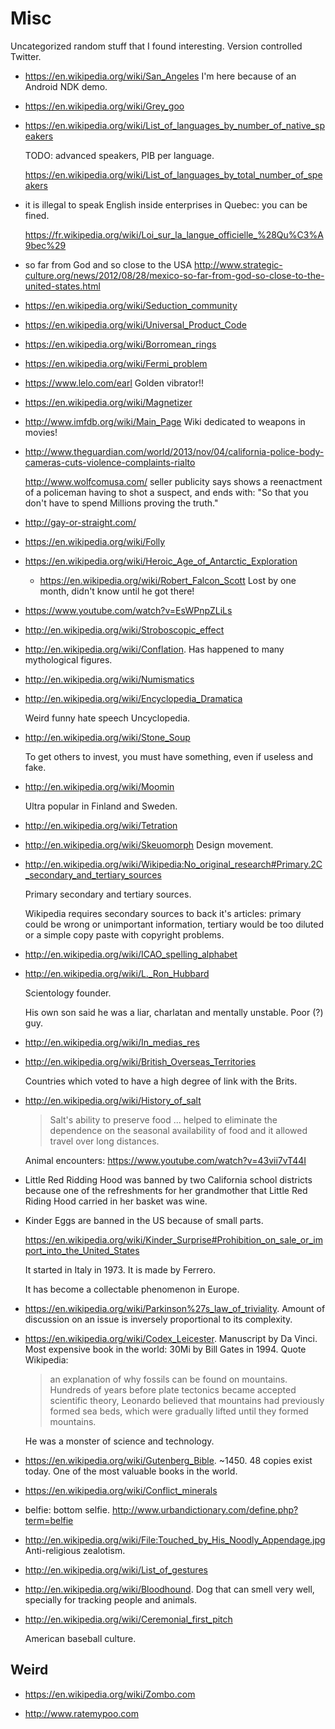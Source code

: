 # Misc

Uncategorized random stuff that I found interesting. Version controlled Twitter.

-   <https://en.wikipedia.org/wiki/San_Angeles> I'm here because of an Android NDK demo.

-   <https://en.wikipedia.org/wiki/Grey_goo>

-   <https://en.wikipedia.org/wiki/List_of_languages_by_number_of_native_speakers>

    TODO: advanced speakers, PIB per language.

    <https://en.wikipedia.org/wiki/List_of_languages_by_total_number_of_speakers>

-   it is illegal to speak English inside enterprises in Quebec: you can be fined.

    <https://fr.wikipedia.org/wiki/Loi_sur_la_langue_officielle_%28Qu%C3%A9bec%29>

-   so far from God and so close to the USA <http://www.strategic-culture.org/news/2012/08/28/mexico-so-far-from-god-so-close-to-the-united-states.html>

-   <https://en.wikipedia.org/wiki/Seduction_community>

-   <https://en.wikipedia.org/wiki/Universal_Product_Code>

-   <https://en.wikipedia.org/wiki/Borromean_rings>

-   <https://en.wikipedia.org/wiki/Fermi_problem>

-   <https://www.lelo.com/earl> Golden vibrator!!

-   <https://en.wikipedia.org/wiki/Magnetizer>

-   <http://www.imfdb.org/wiki/Main_Page> Wiki dedicated to weapons in movies!

-   <http://www.theguardian.com/world/2013/nov/04/california-police-body-cameras-cuts-violence-complaints-rialto>

    <http://www.wolfcomusa.com/> seller publicity says shows a reenactment of a policeman having to shot a suspect, and ends with: "So that you don't have to spend Millions proving the truth."

-   <http://gay-or-straight.com/>

-   <https://en.wikipedia.org/wiki/Folly>

-   <https://en.wikipedia.org/wiki/Heroic_Age_of_Antarctic_Exploration>

    - <https://en.wikipedia.org/wiki/Robert_Falcon_Scott> Lost by one month, didn't know until he got there!

-   <https://www.youtube.com/watch?v=EsWPnpZLiLs>

-   <http://en.wikipedia.org/wiki/Stroboscopic_effect>

-   <http://en.wikipedia.org/wiki/Conflation>. Has happened to many mythological figures.

-   <http://en.wikipedia.org/wiki/Numismatics>

-   <http://en.wikipedia.org/wiki/Encyclopedia_Dramatica>

    Weird funny hate speech Uncyclopedia.

-   <http://en.wikipedia.org/wiki/Stone_Soup>

    To get others to invest, you must have something, even if useless and fake.

-   <http://en.wikipedia.org/wiki/Moomin>

    Ultra popular in Finland and Sweden.

-   <http://en.wikipedia.org/wiki/Tetration>

-   <http://en.wikipedia.org/wiki/Skeuomorph> Design movement.

-   <http://en.wikipedia.org/wiki/Wikipedia:No_original_research#Primary.2C_secondary_and_tertiary_sources>

    Primary secondary and tertiary sources.

    Wikipedia requires secondary sources to back it's articles: primary could be wrong or unimportant information, tertiary would be too diluted or a simple copy paste with copyright problems.

-   <http://en.wikipedia.org/wiki/ICAO_spelling_alphabet>

-   <http://en.wikipedia.org/wiki/L._Ron_Hubbard>

    Scientology founder.

    His own son said he was a liar, charlatan and mentally unstable. Poor (?) guy.

-   <http://en.wikipedia.org/wiki/In_medias_res>

-   <http://en.wikipedia.org/wiki/British_Overseas_Territories>

    Countries which voted to have a high degree of link with the Brits.

-   <http://en.wikipedia.org/wiki/History_of_salt>

    > Salt's ability to preserve food ... helped to eliminate the dependence
    > on the seasonal availability of food and it allowed travel over long distances.

    Animal encounters: <https://www.youtube.com/watch?v=43vii7vT44I>

-   Little Red Ridding Hood was banned by two California school districts because one of the refreshments for her grandmother that Little Red Riding Hood carried in her basket was wine.

-   Kinder Eggs are banned in the US because of small parts.

    <https://en.wikipedia.org/wiki/Kinder_Surprise#Prohibition_on_sale_or_import_into_the_United_States>

    It started in Italy in 1973. It is made by Ferrero.

    It has become a collectable phenomenon in Europe.

-   <https://en.wikipedia.org/wiki/Parkinson%27s_law_of_triviality>. Amount of discussion on an issue is inversely proportional to its complexity.

-   <https://en.wikipedia.org/wiki/Codex_Leicester>. Manuscript by Da Vinci. Most expensive book in the world: 30Mi by Bill Gates in 1994. Quote Wikipedia:

    > an explanation of why fossils can be found on mountains. Hundreds of years before plate tectonics became accepted scientific theory, Leonardo believed that mountains had previously formed sea beds, which were gradually lifted until they formed mountains.

    He was a monster of science and technology.

-   <https://en.wikipedia.org/wiki/Gutenberg_Bible>. ~1450. 48 copies exist today. One of the most valuable books in the world.

-   <https://en.wikipedia.org/wiki/Conflict_minerals>

-   belfie: bottom selfie. <http://www.urbandictionary.com/define.php?term=belfie>

-   <http://en.wikipedia.org/wiki/File:Touched_by_His_Noodly_Appendage.jpg> Anti-religious zealotism.

-   <http://en.wikipedia.org/wiki/List_of_gestures>

-   <http://en.wikipedia.org/wiki/Bloodhound>. Dog that can smell very well, specially for tracking people and animals.

-   <http://en.wikipedia.org/wiki/Ceremonial_first_pitch>

    American baseball culture.

## Weird

-   <https://en.wikipedia.org/wiki/Zombo.com>

-   <http://www.ratemypoo.com>
